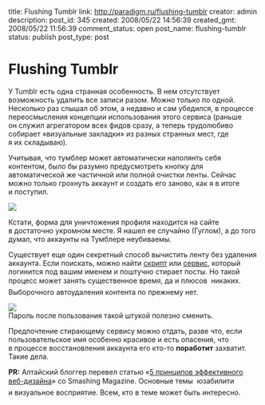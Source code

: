 title: Flushing Tumblr
link: http://paradigm.ru/flushing-tumblr
creator: admin
description: 
post_id: 345
created: 2008/05/22 14:56:39
created_gmt: 2008/05/22 11:56:39
comment_status: open
post_name: flushing-tumblr
status: publish
post_type: post

# Flushing Tumblr

У Tumblr есть одна странная особенность. В нем отсутствует возможность удалить все записи разом. Можно только по одной. Несколько раз слышал об этом, а недавно и сам убедился, в процессе переосмысления концепции использования этого сервиса (раньше он служил агрегатором всех фидов сразу, а теперь трудолюбиво собирает «визуальные закладки» из разных странных мест, где я их складываю).

Учитывая, что тумблер может автоматически наполянть себя контентом, было бы разумно предусмотреть кнопку для автоматической же частичной или полной очистки ленты. Сейчас можно только грохнуть аккаунт и создать его заново, как я в итоге и поступил.

![](http://b.paradigm.ru/2008/05/tumblr-drop.png)

Кстати, форма для уничтожения профиля находится на сайте в достаточно укромном месте. Я нашел ее случайно (Гуглом), а до того думал, что аккаунты на Тумблере неубиваемы.

Существует еще один секретный способ вычистить ленту без удаления аккаунта. Если поискать, можно найти [скрипт](http://b23.ru/y3l) или [сервис](http://b23.ru/y35), который логинится под вашим именем и поштучно стирает посты. Но такой процесс может занять существенное время, да и плюсов  никаких. Выборочного автоудаления контента по прежнему нет.

[![](http://b.paradigm.ru/2008/05/tumblr-purge.png)](http://b23.ru/y35)  
Пароль после пользования такой штукой полезно сменить.

Предпочтение стирающему сервису можно отдать, разве что, если пользовательское имя особенно красивое и есть опасения, что в процессе восстановления аккаунта его кто-то **поработит** захватит. Такие дела.

**PR:** Алтайский блоггер перевел статью «[5 принципов эффективного веб-дизайна](http://altblog.ru/5-more-principles-of-effective-web-design/)» со Smashing Magazine. Основные темы  юзабилити и визуальное восприятие. Всем, кто в теме может быть интересно.